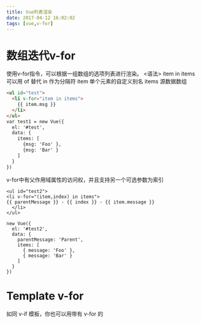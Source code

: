 ```yaml
---
title: Vue列表渲染
date: 2017-04-12 16:02:02
tags: [vue,v-for]
---
```


# 数组迭代v-for
使用v-for指令，可以根据一组数组的选项列表进行渲染。
<语法> item in items  
可以用 of 替代 in 作为分隔符
item 单个元素的自定义别名
items 源数据数组
```html
<ul id="test">
  <li v-for="item in items">
    {{ item.msg }}
  </li>
</ul>
var test1 = new Vue({
  el: '#test',
  data: {
    items: [
      {msg: 'Foo' },
      {msg: 'Bar' }
    ]
  }
})
```

v-for中有父作用域属性的访问权，并且支持另一个可选参数为索引
```
<ul id="test2">
<li v-for="(item,index) in items">
{{ parentMessage }} - {{ index }} - {{ item.message }}
  </li>
</ul>

new Vue({
  el: '#test2',
  data: {
    parentMessage: 'Parent',
    items: [
      { message: 'Foo' },
      { message: 'Bar' }
    ]
  }
})
```
<!-- more -->

# Template v-for

如同 v-if 模板，你也可以用带有 v-for 的 <template> 标签来渲染多个元素块。例如：
```html
<ul>
  <template v-for="item in items">
    <li>{{ item.msg }}</li>
    <li class="divider"></li>
  </template>
</ul>
```

# 对象迭代v-for
也可以迭代一个对象的属性
```
<ul id="Object" class="demo">
  <li v-for="value in object">
    {{ value }}
  </li>
</ul>
new Vue({
  el: '#Object',
  data: {
    object: {
      FirstName: 'John',
      LastName: 'Doe',
      Age: 30
    }
  }
})
```
作为参数，第一个为值，第二个为键(可选)，第三个为索引(可选)
```
<div v-for="(value, key, index) in object">
  {{ index }}. {{ key }} : {{ value }}
</div>
```

# 整数迭代

当为整数的时候，相当与重复次数

```
<span v-for="n in 10">{{ n }}</span>
```

# 组件中的v-for
组件中同样可以使用v-for指令
但是因为组件有自己独立的作用域，所以不会自动传递数据到组件。
需要使用props
```
<my-component
  v-for="(item, index) in items"
  :item="item"
  :index="index">
</my-component>
```

> 不自动传递item 到组件，设计目的为了让组件更好的重用


todo-list完整示例

```html
<div id="todo-list-example">
  <input
    v-model="newTodoText"
    v-on:keyup.enter="addNewTodo"//回车的时候调用addNewTodo()方法
    placeholder="添加一个TODO"//hint显示的文字
  >
  <ul>
    <li
      is="todo-item"
      v-for="(todo, index) in todos"
      v-bind:title="todo" // 绑定数据，传递数组中取出的字符
      v-on:remove="todos.splice(index, 1)">
    </li>
  </ul>
</div>
```


```js
Vue.component('todo-item', {
  template: '\
    <li>\
      {{ title }}\
      <button v-on:click="$emit(\'remove\')">X</button>\
    </li>\
  ',
  props: ['title']// 使用props传递绑定的数据，让template中可以直接调用
})
new Vue({
  el: '#todo-list-example',
  data: {
    newTodoText: '',//声明一个变量
    todos: [        //声明一个数组，添加TODO列表内容
      'Do the dishes',
      'Take out the trash',
      'Mow the lawn'
    ]
  },
  methods: {
    addNewTodo(){
      this.todos.push(this.newTodoText)//向数组中添加一个
      this.newTodoText = ''//清除上次输入
    }
  }
})
```

# key
v-for 默认需要key来识别节点，理想的 key 值是每项都有唯一 id。
```
<div v-for="item in items" :key="item.id">
  <!-- 内容 -->
</div>
```

#  数组的更新

## 变异方法
下面的方法 将会触发视图更新，会改变源数组

    push()
    pop()
    shift()
    unshift()
    splice()
    sort()
    reverse()
    
## 非变异数组
下面这些方法不会改变原始数组，但总是返回一个新数组
栗子
```
example1.items = example1.items.filter(function (item) {
  return item.message.match(/Foo/)
})
```

# 过滤、排序
当需要显示一个过滤、排序后的数组，而不改变原数组

排序数组的计算属性，在计算属性中进行过滤输出
```
<li v-for="n in evenNumbers">{{ n }}</li>
data: {
  numbers: [ 1, 2, 3, 4, 5 ]
},
computed: {
  evenNumbers: function () {
    return this.numbers.filter(function (number) {
      return number % 2 === 0
    })
  }
}
```
创建返回过滤,将过滤好的对象返回
```
<li v-for="n in even(numbers)">{{ n }}</li>
data: {
  numbers: [ 1, 2, 3, 4, 5 ]
},
methods: {
  even: function (numbers) {
    return numbers.filter(function (number) {
      return number % 2 === 0
    })
  }
}
```

# JavaScript 的限制
Vue 不能检测以下变动的数组

1. 根据索引直接设置一个项时，例如： vm.items[indexOfItem] = newValue
2. 修改数组的长度时，例如： vm.items.length = newLength

为了解决第一类问题，以下两种方式都可以实现和 vm.items[indexOfItem] = newValue 相同的效果， 同时也将触发状态更新：
```java
// Vue.set
Vue.set(example1.items, indexOfItem, newValue)
// Array.prototype.splice`
example1.items.splice(indexOfItem, 1, newValue)

```
为了解决第二类问题，你也同样可以使用 splice：
```java
example1.items.splice(newLength)
```


